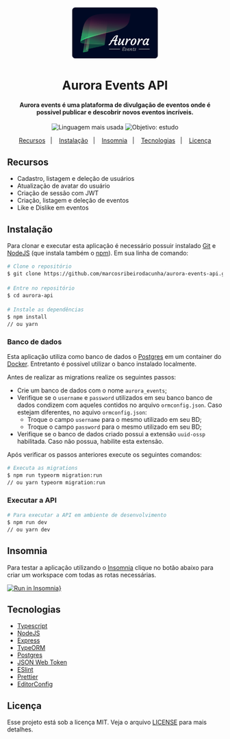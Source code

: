 <h1 align="center">
  <br />
  <img alt="Aurora Events" src="./github/logo.svg" width="200px" />
</h1>

<h1 align="center">Aurora Events API</h1>

<h4 align="center">Aurora events é uma plataforma de divulgação de eventos onde é possivel publicar e descobrir novos eventos incríveis.</h4>

<p align="center">
  <img alt="Linguagem mais usada" src="https://img.shields.io/github/languages/top/marcosribeirodacunha/aurora-events-api?style=flat">
  <img alt="Objetivo: estudo" src="https://img.shields.io/badge/purpose-study-lightgrey?style=flat">
</p>

<p align="center">
  <a href="#recursos">Recursos</a>&nbsp;&nbsp;&nbsp;|&nbsp;&nbsp;&nbsp;
  <a href="#instalação">Instalação</a>&nbsp;&nbsp;&nbsp;|&nbsp;&nbsp;&nbsp;
  <a href="#insomnia">Insomnia</a>&nbsp;&nbsp;&nbsp;|&nbsp;&nbsp;&nbsp;
  <a href="#tecnologias">Tecnologias</a>&nbsp;&nbsp;&nbsp;|&nbsp;&nbsp;&nbsp;
  <a href="#licença">Licença</a>
</p>

## Recursos

- Cadastro, listagem e deleção de usuários
- Atualização de avatar do usuário
- Criação de sessão com JWT
- Criação, listagem e deleção de eventos
- Like e Dislike em eventos

## Instalação

Para clonar e executar esta aplicação é necessário possuir instalado [Git](https://git-scm.com/) e [NodeJS](https://nodejs.org/en/download/) (que instala também o [npm](https://www.npmjs.com/)). Em sua linha de comando:

```bash
# Clone o repositório
$ git clone https://github.com/marcosribeirodacunha/aurora-events-api.git

# Entre no repositório
$ cd aurora-api

# Instale as dependências
$ npm install
// ou yarn
```

### Banco de dados

Esta aplicação utiliza como banco de dados o [Postgres](https://www.postgresql.org/) em um container do [Docker](https://www.docker.com/). Entretanto é possivel utilizar o banco instalado localmente.

Antes de realizar as migrations realize os seguintes passos:

- Crie um banco de dados com o nome `aurora_events`;
- Verifique se o `username` e `password` utilizados em seu banco banco de dados condizem com aqueles contidos no arquivo `ormconfig.json`. Caso estejam diferentes, no aquivo `ormconfig.json`:
  - Troque o campo `username` para o mesmo utilizado em seu BD;
  - Troque o campo `password` para o mesmo utilizado em seu BD;
- Verifique se o banco de dados criado possui a extensão `uuid-ossp` habilitada. Caso não possua, habilite esta extensão.

Após verificar os passos anteriores execute os seguintes comandos:

```bash
# Executa as migrations
$ npm run typeorm migration:run
// ou yarn typeorm migration:run
```

### Executar a API

```bash
# Para executar a API em ambiente de desenvolvimento
$ npm run dev
// ou yarn dev
```

## Insomnia

Para testar a aplicação utilizando o [Insomnia](https://insomnia.rest/) clique no botão abaixo para criar um workspace com todas as rotas necessárias.

[![Run in Insomnia}](https://insomnia.rest/images/run.svg)](https://insomnia.rest/run/?label=Aurora_Events_API&uri=https%3A%2F%2Fraw.githubusercontent.com%2Fmarcosribeirodacunha%2Faurora-events-api%2Fmaster%2Fgithub%2Finsomnia_workspace.json)

## Tecnologias

- [Typescript](https://www.typescriptlang.org/)
- [NodeJS](https://nodejs.org/en/)
- [Express](https://expressjs.com/pt-br/)
- [TypeORM](https://typeorm.io/#/)
- [Postgres](https://www.postgresql.org/)
- [JSON Web Token](https://jwt.io/)
- [ESlint](https://eslint.org/)
- [Prettier](https://prettier.io/)
- [EditorConfig](https://editorconfig.org/)

## Licença

Esse projeto está sob a licença MIT. Veja o arquivo [LICENSE](LICENSE) para mais detalhes.
